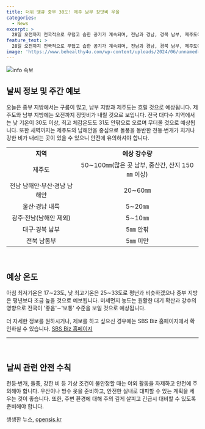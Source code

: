 ```yaml
---
title: 더위 땡큐 중부 30도! 제주 남부 장맛비 우울
categories:
  - News
excerpt: >
  28일 오전까지 전국적으로 무덥고 습한 공기가 계속되며, 전남과 경남, 경북 남부, 제주도에는 강한 비와 돌풍이 예상됩니다. 특히, 제주도와 남해안에는 폭우가 예상되니 안전에 유의해야 합니다. 미세먼지 농도는 대기 확산과 강수로 좋음∼보통 수준을 유지할 전망이며 SBS Biz는 다양한 제보를 기다리고 있습니다. (150자)
feature_text: >
  28일 오전까지 전국적으로 무덥고 습한 공기가 계속되며, 전남과 경남, 경북 남부, 제주도에는 강한 비와 돌풍이 예상됩니다. 특히, 제주도와 남해안에는 폭우가 예상되니 안전에 유의해야 합니다. 미세먼지 농도는 대기 확산과 강수로 좋음∼보통 수준을 유지할 전망이며 SBS Biz는 다양한 제보를 기다리고 있습니다. (150자)
image: 'https://www.behealthy4u.com/wp-content/uploads/2024/06/unnamed-file.png'
---
```


<p><img src="https://www.behealthy4u.com/wp-content/uploads/2024/06/unnamed-file.png" alt="info 속보" /></p>

<h2 data-ke-size="size26">날씨 정보 및 주간 예보</h2>

<p data-ke-size="size16">오늘은 중부 지방에서는 구름이 많고, 남부 지방과 제주도는 흐릴 것으로 예상됩니다. 제주도와 남부 지방에는 오전까지 장맛비가 내릴 것으로 보입니다. 전국 대다수 지역에서는 낮 기온이 30도 이상, 최고 체감온도도 31도 안팎으로 오르며 무더울 것으로 예상됩니다. 또한 새벽까지는 제주도와 남해안을 중심으로 돌풍을 동반한 천둥·번개가 치거나 강한 비가 내리는 곳이 있을 수 있으니 안전에 유의하셔야 합니다.</p>

<table>
<tbody>
<tr>
<td style="text-align: center; height: 17px;"><b>지역</b></td>
<td style="text-align: center; height: 17px;"><b>예상 강수량</b></td>
</tr>
<tr>
<td style="text-align: center; height: 17px;">제주도</td>
<td style="text-align: center; height: 17px;">50∼100㎜(많은 곳 남부, 중산간, 산지 150㎜ 이상)</td>
</tr>
<tr>
<td style="text-align: center; height: 17px;">전남 남해안·부산·경남 남해안</td>
<td style="text-align: center; height: 17px;">20∼60㎜</td>
</tr>
<tr>
<td style="text-align: center; height: 17px;">울산·경남 내륙</td>
<td style="text-align: center; height: 17px;">5∼20㎜</td>
</tr>
<tr>
<td style="text-align: center; height: 17px;">광주·전남(남해안 제외)</td>
<td style="text-align: center; height: 17px;">5∼10㎜</td>
</tr>
<tr>
<td style="text-align: center; height: 17px;">대구·경북 남부</td>
<td style="text-align: center; height: 17px;">5㎜ 안팎</td>
</tr>
<tr>
<td style="text-align: center; height: 17px;">전북 남동부</td>
<td style="text-align: center; height: 17px;">5㎜ 미만</td>
</tr>
</tbody>
</table>

<p data-ke-size="size16">&nbsp;</p>

<h2 data-ke-size="size26">예상 온도</h2>

<p data-ke-size="size16">아침 최저기온은 17∼23도, 낮 최고기온은 25∼33도로 평년과 비슷하겠으나 중부 지방은 평년보다 조금 높을 것으로 예보됩니다. 미세먼지 농도는 원활한 대기 확산과 강수의 영향으로 전국이 '좋음'∼'보통' 수준을 보일 것으로 예상됩니다.</p>

<p data-ke-size="size16">더 자세한 정보를 원하시거나, 제보를 하고 싶으신 경우에는 SBS Biz 홈페이지에서 확인하실 수 있습니다. <a href="https://url.kr/9pghjn">SBS Biz 홈페이지</a></p>

<hr>

<p data-ke-size="size16">&nbsp;</p>

<h2 data-ke-size="size26">날씨 관련 안전 수칙</h2>

<p data-ke-size="size16">천둥·번개, 돌풍, 강한 비 등 기상 조건이 불안정할 때는 야외 활동을 자제하고 안전에 주의해야 합니다. 우산이나 방수 옷을 준비하고, 안전한 실내로 대피할 수 있는 계획을 세우는 것이 좋습니다. 또한, 주변 환경에 대해 주의 깊게 살피고 긴급시 대비할 수 있도록 준비해야 합니다.</p>
생생한 뉴스, <a href="https://opensis.kr" rel="dofollow">opensis.kr</a>


